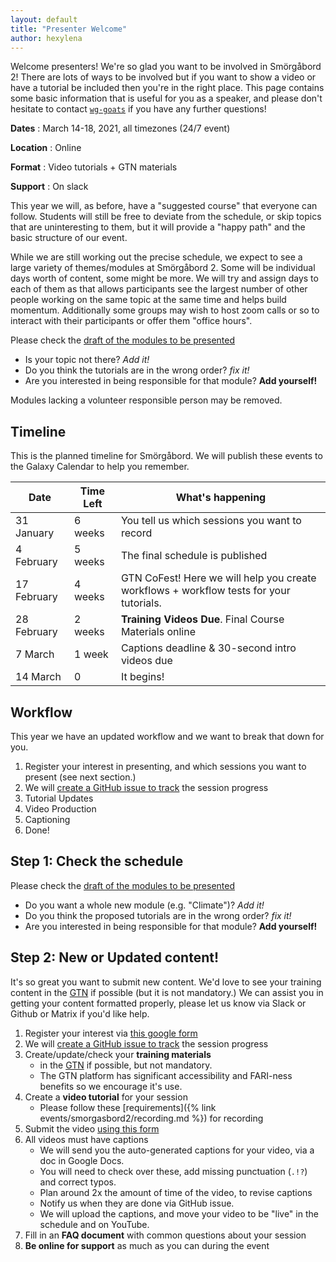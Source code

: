 ```yaml
---
layout: default
title: "Presenter Welcome"
author: hexylena
---
```


Welcome presenters! We're so glad you want to be involved in Smörgåbord 2! There are lots of ways to be involved but if you want to show a video or have a tutorial be included then you're in the right place. This page contains some basic information that is useful for you as a speaker, and please don't hesitate to contact [`wg-goats`](https://gitter.im/galaxyproject/wg-goat) if you have any further questions!


**Dates**
:  March 14-18, 2021, all timezones (24/7 event)

**Location**
:  Online

**Format**
:  Video tutorials + GTN materials

**Support**
:  On slack

This year we will, as before, have a "suggested course" that everyone can follow. Students will still be free to deviate from the schedule, or skip topics that are uninteresting to them, but it will provide a "happy path" and the basic structure of our event.

While we are still working out the precise schedule, we expect to see a large variety of themes/modules at Smörgåbord 2. Some will be individual days worth of content, some might be more. We will try and assign days to each of them as that allows participants see the largest number of other people working on the same topic at the same time and helps build momentum. Additionally some groups may wish to host zoom calls or so to interact with their participants or offer them "office hours".

Please check the [draft of the modules to be presented](https://docs.google.com/document/d/1oobKOsr-P5kludyWxiuNYmHbPTuuMdXbJj4oZUdezss/edit#)

- Is your topic not there? *Add it!*
- Do you think the tutorials are in the wrong order? *fix it!*
- Are you interested in being responsible for that module? **Add yourself!**

Modules lacking a volunteer responsible person may be removed.

## Timeline

This is the planned timeline for Smörgåbord. We will publish these events to the Galaxy Calendar to help you remember.

Date        | Time Left | What's happening
---         | ---       | ---
31 January  | 6 weeks   | You tell us which sessions you want to record
4 February  | 5 weeks   | The final schedule is published
17 February | 4 weeks   | GTN CoFest! Here we will help you create workflows + workflow tests for your tutorials.
28 February | 2 weeks   | **Training Videos Due**. Final Course Materials online
7 March     | 1 week    | Captions deadline & 30-second intro videos due
14 March    | 0         | It begins!

## Workflow

This year we have an updated workflow and we want to break that down for you.

1. Register your interest in presenting, and which sessions you want to present (see next section.)
2. We will [create a GitHub issue to track](https://github.com/gallantries/video-library/issues?q=is%3Aissue+is%3Aopen+sort%3Aupdated-desc+label%3Aevent-session) the session progress
3. Tutorial Updates
4. Video Production
5. Captioning
6. Done!

## Step 1: Check the schedule

Please check the [draft of the modules to be presented](https://docs.google.com/document/d/1oobKOsr-P5kludyWxiuNYmHbPTuuMdXbJj4oZUdezss/edit#)

- Do you want a whole new module (e.g. "Climate")? *Add it!*
- Do you think the proposed tutorials are in the wrong order? *fix it!*
- Are you interested in being responsible for that module? **Add yourself!**

## Step 2: New or Updated content!

It's so great you want to submit new content. We'd love to see your training content in the [GTN](https://training.galaxyproject.org) if possible (but it is not mandatory.) We can assist you in getting your content formatted properly, please let us know via Slack or Github or Matrix if you'd like help.

1. Register your interest via [this google form](https://docs.google.com/forms/d/e/1FAIpQLScviZUBv9OX_nspZKJU8aO-4pPzB1Ei6_fVBBzJIY5w4XFQXA/viewform?usp=sf_link)
2. We will [create a GitHub issue to track](https://github.com/gallantries/video-library/issues?q=is%3Aissue+is%3Aopen+sort%3Aupdated-desc+label%3Aevent-session) the session progress
3. Create/update/check your **training materials**
   - in the [GTN](https://training.galaxyproject.org) if possible, but not mandatory.
   - The GTN platform has significant accessibility and FARI-ness benefits so we encourage it's use.
4. Create a **video tutorial** for your session
   - Please follow these [requirements]({% link events/smorgasbord2/recording.md %}) for recording
5. Submit the video [using this form](https://docs.google.com/forms/d/e/1FAIpQLSdYlHLqkt4PdY8uarkv1j01ZuWlEp5w3sGmZ1uy7N45j7ikwQ/viewform?usp=sf_link)
6. All videos must have captions
   - We will send you the auto-generated captions for your video, via a doc in Google Docs.
   - You will need to check over these, add missing punctuation (`.!?`) and correct typos.
   - Plan around 2x the amount of time of the video, to revise captions
   - Notify us when they are done via GitHub issue.
   - We will upload the captions, and move your video to be "live" in the schedule and on YouTube.
7. Fill in an **FAQ document** with common questions about your session
8. **Be online for support** as much as you can during the event
